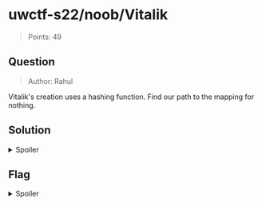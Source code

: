 # uwctf-s22/noob/Vitalik

> Points: 49

## Question

> Author: Rahul

Vitalik's creation uses a hashing function. Find our path to the mapping for nothing.

## Solution

<details>
  <summary>Spoiler</summary>

Vitalik Buterin is a famous (notorious?) University of Waterloo graduate (founder of Ethereum), who coincidentally is the first person to pop up on Google when searching "Vitalik." His "creation" almost certainly refers to Ethereum, and a quick search reveals that Ethereum uses an algorithm called `Keccak-256`. This algorithm accepts "null" (empty) input, and the resulting hash is `c5d2460186f7233c927e7db2dcc703c0e500b653ca82273b7bfad8045d85a470`. Treating this as a "path" on the CTF website (as hinted) downloads a file which contains the flag.

An interesting note: When I originally solved this challenge, I was the only one who did, so it was worth 50 points. Now it's worth only 49... deflation? 😛

</details>

## Flag

<details>
  <summary>Spoiler</summary>

`uwctf{6c48c02b6682151e}`

</details>
